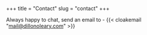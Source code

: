 +++
title = "Contact"
slug = "contact"
+++

Always happy to chat, send an email to - {{< cloakemail "mail@dillonoleary.com" >}}
